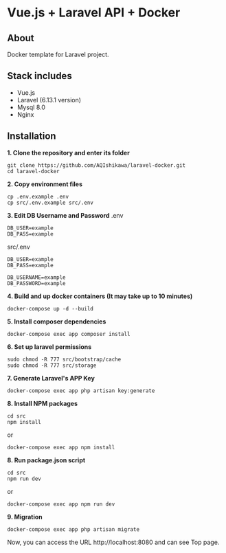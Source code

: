 # Vue.js + Laravel API + Docker

## About
Docker template for Laravel project.

## Stack includes
* Vue.js
* Laravel (6.13.1 version)
* Mysql 8.0
* Nginx

## Installation

**1. Clone the repository and enter its folder**
```
git clone https://github.com/AQIshikawa/laravel-docker.git
cd laravel-docker
```

**2. Copy environment files**
```
cp .env.example .env
cp src/.env.example src/.env
```

**3. Edit DB Username and Password**
.env
```
DB_USER=example
DB_PASS=example
```
src/.env
```
DB_USER=example
DB_PASS=example

DB_USERNAME=example
DB_PASSWORD=example
```

**4. Build and up docker containers (It may take up to 10 minutes)**
```
docker-compose up -d --build
```

**5. Install composer dependencies**
```
docker-compose exec app composer install
```

**6. Set up laravel permissions**
```
sudo chmod -R 777 src/bootstrap/cache
sudo chmod -R 777 src/storage
```
**7. Generate Laravel's APP Key**
```
docker-compose exec app php artisan key:generate
```

**8. Install NPM packages**
```
cd src
npm install
```
or
```
docker-compose exec app npm install
```

**8. Run package.json script**
```
cd src
npm run dev
```
or
```
docker-compose exec app npm run dev
```

**9. Migration**
```
docker-compose exec app php artisan migrate
```

Now, you can access the URL http://localhost:8080 and can see Top page.

